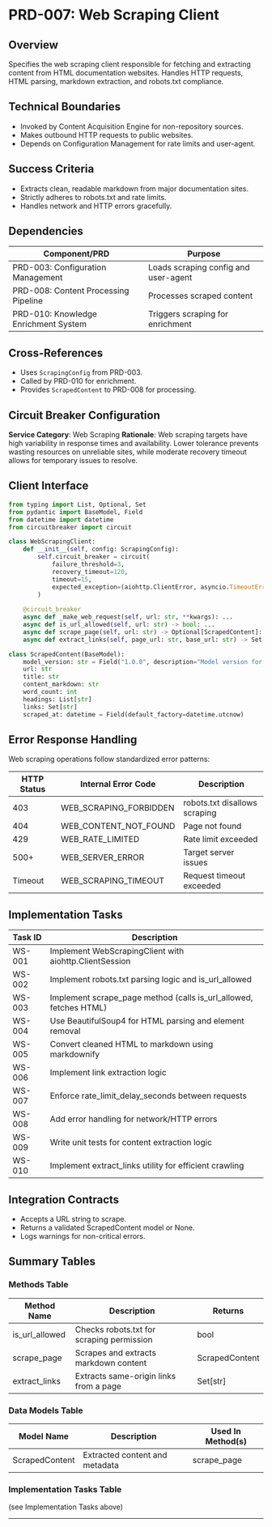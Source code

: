 # PRD-007: Web Scraping Client

## Overview
Specifies the web scraping client responsible for fetching and extracting content from HTML documentation websites. Handles HTTP requests, HTML parsing, markdown extraction, and robots.txt compliance.

## Technical Boundaries
- Invoked by Content Acquisition Engine for non-repository sources.
- Makes outbound HTTP requests to public websites.
- Depends on Configuration Management for rate limits and user-agent.

## Success Criteria
- Extracts clean, readable markdown from major documentation sites.
- Strictly adheres to robots.txt and rate limits.
- Handles network and HTTP errors gracefully.

## Dependencies
| Component/PRD | Purpose |
|---------------|---------|
| PRD-003: Configuration Management | Loads scraping config and user-agent |
| PRD-008: Content Processing Pipeline | Processes scraped content |
| PRD-010: Knowledge Enrichment System | Triggers scraping for enrichment |

## Cross-References
- Uses `ScrapingConfig` from PRD-003.
- Called by PRD-010 for enrichment.
- Provides `ScrapedContent` to PRD-008 for processing.

## Circuit Breaker Configuration

**Service Category**: Web Scraping
**Rationale**: Web scraping targets have high variability in response times and availability. Lower tolerance prevents wasting resources on unreliable sites, while moderate recovery timeout allows for temporary issues to resolve.

## Client Interface

```python
from typing import List, Optional, Set
from pydantic import BaseModel, Field
from datetime import datetime
from circuitbreaker import circuit

class WebScrapingClient:
    def __init__(self, config: ScrapingConfig):
        self.circuit_breaker = circuit(
            failure_threshold=3,
            recovery_timeout=120,
            timeout=15,
            expected_exception=(aiohttp.ClientError, asyncio.TimeoutError)
        )
    
    @circuit_breaker
    async def _make_web_request(self, url: str, **kwargs): ...
    async def is_url_allowed(self, url: str) -> bool: ...
    async def scrape_page(self, url: str) -> Optional[ScrapedContent]: ...
    async def extract_links(self, page_url: str, base_url: str) -> Set[str]: ...

class ScrapedContent(BaseModel):
    model_version: str = Field("1.0.0", description="Model version for compatibility")
    url: str
    title: str
    content_markdown: str
    word_count: int
    headings: List[str]
    links: Set[str]
    scraped_at: datetime = Field(default_factory=datetime.utcnow)
```

## Error Response Handling

Web scraping operations follow standardized error patterns:

| HTTP Status | Internal Error Code | Description |
|-------------|-------------------|-------------|
| 403 | WEB_SCRAPING_FORBIDDEN | robots.txt disallows scraping |
| 404 | WEB_CONTENT_NOT_FOUND | Page not found |
| 429 | WEB_RATE_LIMITED | Rate limit exceeded |
| 500+ | WEB_SERVER_ERROR | Target server issues |
| Timeout | WEB_SCRAPING_TIMEOUT | Request timeout exceeded |

## Implementation Tasks

| Task ID | Description |
|---------|-------------|
| WS-001  | Implement WebScrapingClient with aiohttp.ClientSession |
| WS-002  | Implement robots.txt parsing logic and is_url_allowed |
| WS-003  | Implement scrape_page method (calls is_url_allowed, fetches HTML) |
| WS-004  | Use BeautifulSoup4 for HTML parsing and element removal |
| WS-005  | Convert cleaned HTML to markdown using markdownify |
| WS-006  | Implement link extraction logic |
| WS-007  | Enforce rate_limit_delay_seconds between requests |
| WS-008  | Add error handling for network/HTTP errors |
| WS-009  | Write unit tests for content extraction logic |
| WS-010  | Implement extract_links utility for efficient crawling |

## Integration Contracts
- Accepts a URL string to scrape.
- Returns a validated ScrapedContent model or None.
- Logs warnings for non-critical errors.

## Summary Tables

### Methods Table

| Method Name      | Description                                 | Returns           |
|------------------|---------------------------------------------|-------------------|
| is_url_allowed   | Checks robots.txt for scraping permission   | bool              |
| scrape_page      | Scrapes and extracts markdown content       | ScrapedContent    |
| extract_links    | Extracts same-origin links from a page      | Set[str]          |

### Data Models Table

| Model Name      | Description                       | Used In Method(s)                |
|-----------------|-----------------------------------|----------------------------------|
| ScrapedContent  | Extracted content and metadata    | scrape_page                      |

### Implementation Tasks Table
(see Implementation Tasks above)

---